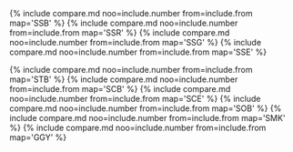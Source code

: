 <div class="compared" markdown="1">
{% include compare.md noo=include.number from=include.from map='SSB' %}
{% include compare.md noo=include.number from=include.from map='SSR' %}
{% include compare.md noo=include.number from=include.from map='SSG' %}
{% include compare.md noo=include.number from=include.from map='SSE' %}

{% include compare.md noo=include.number from=include.from map='STB' %}
{% include compare.md noo=include.number from=include.from map='SCB' %}
{% include compare.md noo=include.number from=include.from map='SCE' %}
{% include compare.md noo=include.number from=include.from map='SOB' %}
{% include compare.md noo=include.number from=include.from map='SMK' %}
{% include compare.md noo=include.number from=include.from map='GGY' %}
</div>
